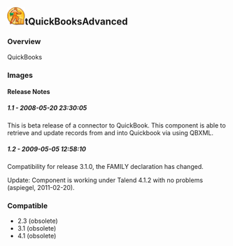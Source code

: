 ## <img src='./logo.jpg' width='40' height='40'>tQuickBooksAdvanced

### Overview
QuickBooks
### Images




#### Release Notes

##### 1.1 - 2008-05-20 23:30:05
This is beta release of a connector to QuickBook. This component is able to retrieve and update records from and into Quickbook via using QBXML.
##### 1.2 - 2009-05-05 12:58:10
Compatibility for release 3.1.0, the FAMILY declaration has changed.

Update: Component is working under Talend 4.1.2 with no problems (aspiegel, 2011-02-20).
### Compatible
 -  2.3 (obsolete)
 -   3.1 (obsolete)
 -   4.1 (obsolete)